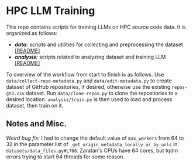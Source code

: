 # HPC LLM Training

This repo contains scripts for training LLMs on HPC source code data.
It is organized as follows:

- ***data:*** scripts and utilities for collecting and preprocessing the dataset [[README]](data/README.md)
- ***analysis:*** scripts related to analyzing dataset and training LLM [[README]](analysis/README.md)

To overview of the workflow from start to finish is as follows.
Use `data/collect-repo-metadata.py` and `data/edit-metadata.py` to create dataset of GitHub repositories, if desired,
otherwise use the existing `repos-gt3.csv` dataset.
Run `data/clone-repos.py` to clone the repositories to a desired location.
`analysis/train.py` is then used to load and process dataset, then train on it.

## Notes and Misc.

*Weird bug fix:*
I had to change the default value of `max_workers` from 64 to 32 in the parameter list of 
`_get_origin_metadata_locally_or_by_urls` in `datasets/data_files.py#L708`. 
Zaratan's CPUs have 64 cores, but tqdm errors trying to start 64 threads for some reason.